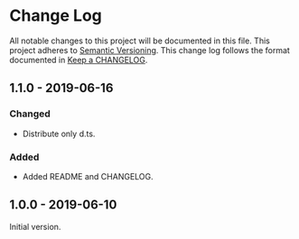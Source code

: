 # Change Log

All notable changes to this project will be documented in this file.
This project adheres to [Semantic Versioning].
This change log follows the format documented in [Keep a CHANGELOG].

[semantic versioning]: http://semver.org/
[keep a changelog]: http://keepachangelog.com/

## 1.1.0 - 2019-06-16

### Changed

- Distribute only d.ts.

### Added

- Added README and CHANGELOG.

## 1.0.0 - 2019-06-10

Initial version.
